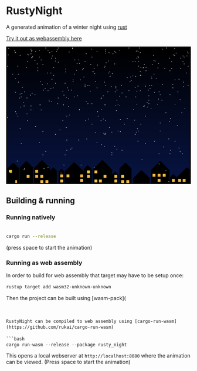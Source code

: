 # RustyNight
A generated animation of a winter night using [rust](https://www.rust-lang.org/)

[Try it out as webassembly here](http://rustynight.dominikberner.ch/)

![screenshot](./screenshot.png)

## Building & running

### Running natively

```bash

cargo run --release

```
(press space to start the animation)

### Running as web assembly

In order to build for web assembly that target may have to be setup once:

```bash
rustup target add wasm32-unknown-unknown
```

Then the project can be built using [wasm-pack](
```


RustyNight can be compiled to web assembly using [cargo-run-wasm](https://github.com/rukai/cargo-run-wasm)

```bash
cargo run-wasm --release --package rusty_night
```

This opens a local webserver at `http://localhost:8080` where the animation can be viewed. (Press space to start the animation)


